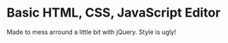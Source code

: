 # Basic HTML, CSS, JavaScript Editor

Made to mess arround a little bit with jQuery. Style is ugly!
